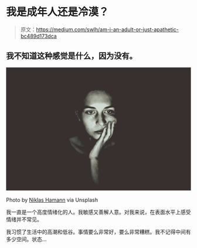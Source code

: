 # 我是成年人还是冷漠？

> 原文：<https://medium.com/swlh/am-i-an-adult-or-just-apathetic-bc489d173dca>

## 我不知道这种感觉是什么，因为没有。

![](img/2d476e2650827cd71d21fd49fc42fda4.png)

Photo by [Niklas Hamann](https://unsplash.com/@hamann) via Unsplash

我一直是一个高度情绪化的人。我敏感又善解人意。对我来说，在表面水平上感受情绪并不常见。

我习惯了生活中的高潮和低谷。事情要么非常好，要么非常糟糕。我不记得中间有多少空间。状态…